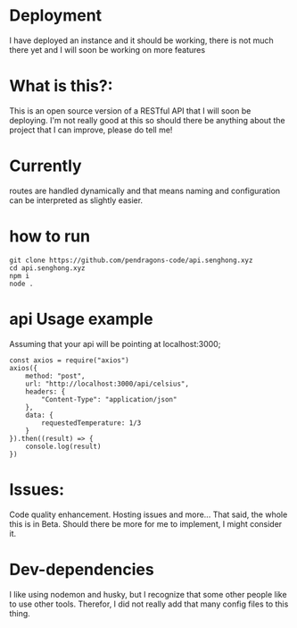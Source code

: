 # Deployment
I have deployed an instance and it should be working, there is not much there yet and I will soon be working on more features

# What is this?:
This is an open source version of a RESTful API that I will soon be deploying. I'm not really good at this so should there be anything about the project that I can improve, please do tell me!

# Currently
routes are handled dynamically and that means naming and configuration can be interpreted as slightly easier.

# how to run
```
git clone https://github.com/pendragons-code/api.senghong.xyz
cd api.senghong.xyz
npm i
node .
```

# api Usage example
Assuming that your api will be pointing at localhost:3000;
```
const axios = require("axios")
axios({
	method: "post",
	url: "http://localhost:3000/api/celsius",
	headers: {
		"Content-Type": "application/json"
	},
	data: {
		requestedTemperature: 1/3
	}
}).then((result) => {
	console.log(result)
})
```
# Issues:
Code quality enhancement. Hosting issues and more... That said, the whole this is in Beta. Should there be more for me to implement, I might consider it.

# Dev-dependencies
I like using nodemon and husky, but I recognize that some other people like to use other tools. Therefor, I did not really add that many config files to this thing.
